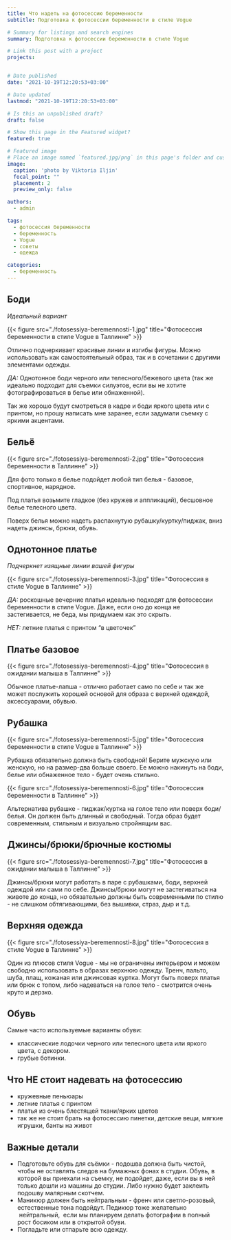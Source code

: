 ```yaml
---
title: Что надеть на фотосессию беременности
subtitle: Подготовка к фотосессии беременности в стиле Vogue

# Summary for listings and search engines
summary: Подготовка к фотосессии беременности в стиле Vogue

# Link this post with a project
projects: 


# Date published
date: "2021-10-19T12:20:53+03:00"

# Date updated
lastmod: "2021-10-19T12:20:53+03:00"

# Is this an unpublished draft?
draft: false

# Show this page in the Featured widget?
featured: true

# Featured image
# Place an image named `featured.jpg/png` in this page's folder and customize its options here.
image:
  caption: 'photo by Viktoria Iljin'
  focal_point: ""
  placement: 2
  preview_only: false

authors:
  - admin

tags:
  - фотосессия беременности
  - беременность
  - Vogue
  - советы
  - одежда

categories:
  - беременность
---
```


## Боди
_Идеальный вариант_

{{< figure src="./fotosessiya-beremennosti-1.jpg" title="Фотосессия беременности в стиле Vogue в Таллинне" >}}

Отлично подчеркивает красивые линии и изгибы фигуры. Можно использовать как самостоятельный образ, так и в сочетании с другими элементами одежды. 

_ДА:_ Однотонное боди черного или телесного/бежевого цвета (так же идеально подходит для съемки силуэтов, если вы не хотите фотографироваться в белье или обнаженной). 

Так же хорошо будут смотреться в кадре и боди яркого цвета или с принтом, но прошу написать мне заранее, если задумали съемку с яркими акцентами. 

## Бельё

{{< figure src="./fotosessiya-beremennosti-2.jpg" title="Фотосессия беременности в Таллинне" >}}

Для фото только в белье подойдет любой тип белья - базовое, спортивное, нарядное.

Под платья возьмите гладкое (без кружев и аппликаций), бесшовное белье телесного цвета. 

Поверх белья можно надеть распахнутую рубашку/куртку/пиджак, вниз надеть джинсы, брюки, обувь.

## Однотонное платье 
_Подчеркнет изящные линии вашей фигуры_

{{< figure src="./fotosessiya-beremennosti-3.jpg" title="Фотосессия в стиле Vogue в Таллинне" >}}

_ДА:_ роскошные вечерние платья идеально подходят для фотосессии беременности в стиле Vogue. 
Даже, если оно до конца не застегивается, не беда, мы придумаем как это скрыть. 

_НЕТ:_ летние платья с принтом “в цветочек”

## Платье базовое

{{< figure src="./fotosessiya-beremennosti-4.jpg" title="Фотосессия в ожидании малыша в Таллинне" >}}

Обычное платье-лапша - отлично работает само по себе и так же может послужить хорошей основой для образа с верхней одеждой, аксессуарами, обувью. 

## Рубашка

{{< figure src="./fotosessiya-beremennosti-5.jpg" title="Фотосессия беременности в стиле Vogue в Таллинне" >}}

Рубашка обязательно должна быть свободной! Берите мужскую или женскую, но на размер-два больше своего. Ее можно накинуть на боди, белье или обнаженное тело - будет очень стильно. 

{{< figure src="./fotosessiya-beremennosti-6.jpg" title="Фотосессия беременности в Таллинне" >}}

Альтернатива рубашке - пиджак/куртка на голое тело или поверх боди/белья. 
Он должен быть длинный и свободный. Тогда образ будет современным, стильным и визуально стройнящим вас.

## Джинсы/брюки/брючные костюмы

{{< figure src="./fotosessiya-beremennosti-7.jpg" title="Фотосессия в ожидании малыша в Таллинне" >}}

Джинсы/брюки могут работать в паре с рубашками, боди, верхней одеждой или сами по себе.
Джинсы/брюки могут не застегиваться на животе до конца, но обязательно должны быть современными по стилю - не слишком обтягивающими, без вышивки, страз, дыр и т.д.

## Верхняя одежда

{{< figure src="./fotosessiya-beremennosti-8.jpg" title="Фотосессия в стиле Vogue в Таллинне" >}}

Один из плюсов стиля Vogue - мы не ограничены интерьером и можем свободно использовать в образах верхнюю одежду.
Тренч, пальто, шуба, плащ, кожаная или джинсовая куртка.
Могут быть поверх платья или брюк с топом, либо надеваться на голое тело - смотрится очень круто и дерзко.

## Обувь 
Самые часто используемые варианты обуви:
- классические лодочки черного или телесного цвета или яркого цвета, с декором.
- грубые ботинки.

## Что НЕ стоит надевать на фотосессию 
- кружевные пеньюары
- летние платья с принтом
- платья из очень блестящей ткани/ярких цветов
- так же не стоит брать на фотосессию пинетки, детские вещи, мягкие игрушки, банты на живот

## Важные детали
- Подготовьте обувь для съёмки - подошва должна быть чистой, чтобы не оставлять следов на бумажных фонах в студии. Обувь, в которой вы приехали на съемку, не подойдет, даже, если вы в ней только дошли из машины до студии. Либо нужно будет заклеить подошву малярным скотчем. 
- Маникюр должен быть нейтральным - френч или светло-розовый, естественные тона подойдут. Педикюр тоже желательно  нейтральный,  если мы планируем делать фотографии в полный рост босиком или в открытой обуви.
- Погладьте или отпарьте всю одежду.
